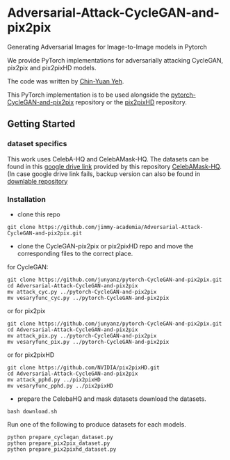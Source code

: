 # Adversarial-Attack-CycleGAN-and-pix2pix
Generating Adversarial Images for Image-to-Image models in Pytorch

We provide PyTorch implementations for adversarially attacking CycleGAN, pix2pix and pix2pixHD models.

The code was written by [Chin-Yuan Yeh](https://github.com/jimmy-academia).

This PyTorch implementation is to be used alongside the [pytorch-CycleGAN-and-pix2pix](https://github.com/junyanz/pytorch-CycleGAN-and-pix2pix) repository or the [pix2pixHD](https://github.com/NVIDIA/pix2pixHD) repository.

## Getting Started

### dataset specifics
This work uses CelebA-HQ and CelebAMask-HQ. The datasets can be found in this [google drive link](https://drive.google.com/file/d/1badu11NqxGf6qM3PTTooQDJvQbejgbTv/view) provided by this repository [CelebAMask-HQ](https://github.com/switchablenorms/CelebAMask-HQ). (In case google drive link fails, backup version can also be found in [downlable repository](https://github.com/jimmy-academia/downloadable/releases/tag/dset.celeba)

### Installation

* clone this repo
```
git clone https://github.com/jimmy-academia/Adversarial-Attack-CycleGAN-and-pix2pix.git
```
* clone the CycleGAN-pix2pix or pix2pixHD repo and move the corresponding files to the correct place.

for CycleGAN:
```
git clone https://github.com/junyanz/pytorch-CycleGAN-and-pix2pix.git
cd Adversarial-Attack-CycleGAN-and-pix2pix
mv attack_cyc.py ../pytorch-CycleGAN-and-pix2pix
mv vesaryfunc_cyc.py ../pytorch-CycleGAN-and-pix2pix
```
or for pix2pix
```
git clone https://github.com/junyanz/pytorch-CycleGAN-and-pix2pix.git
cd Adversarial-Attack-CycleGAN-and-pix2pix
mv attack_pix.py ../pytorch-CycleGAN-and-pix2pix
mv vesaryfunc_pix.py ../pytorch-CycleGAN-and-pix2pix
```
or for pix2pixHD
```
git clone https://github.com/NVIDIA/pix2pixHD.git
cd Adversarial-Attack-CycleGAN-and-pix2pix
mv attack_pphd.py ../pix2pixHD
mv vesaryfunc_pphd.py ../pix2pixHD
```
* prepare the CelebaHQ and mask datasets
download the datasets.
```
bash download.sh
```
Run one of the following to produce datasets for each models. 
```
python prepare_cyclegan_dataset.py
python prepare_pix2pix_dataset.py
python prepare_pix2pixhd_dataset.py
```

